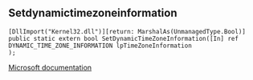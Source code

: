 ## Setdynamictimezoneinformation

```
[DllImport("Kernel32.dll")][return: MarshalAs(UnmanagedType.Bool)]
public static extern bool SetDynamicTimeZoneInformation([In] ref DYNAMIC_TIME_ZONE_INFORMATION lpTimeZoneInformation
);
```

[Microsoft documentation](https://docs.microsoft.com/en-us/windows/win32/api/timezoneapi/nf-timezoneapi-setdynamictimezoneinformation)
